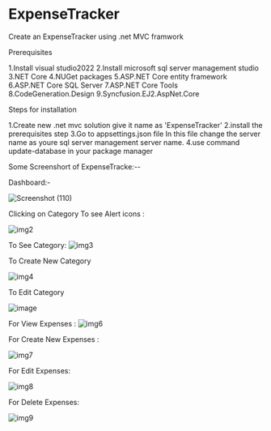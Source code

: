 # ExpenseTracker

Create an ExpenseTracker using .net MVC framwork

Prerequisites


1.Install visual studio2022
2.Install microsoft sql server management studio
3.NET Core
4.NUGet packages
5.ASP.NET Core entity framework
6.ASP.NET Core SQL Server
7.ASP.NET Core Tools
8.CodeGeneration.Design
9.Syncfusion.EJ2.AspNet.Core



Steps for installation


1.Create new .net mvc solution give it name as 'ExpenseTracker'
2.install the prerequisites step 
3.Go to appsettings.json file In this file change the server name as youre sql server management server name.
4.use command update-database in your package manager


Some Screenshort of ExpenseTracke:--

Dashboard:-

![Screenshot (110)](https://user-images.githubusercontent.com/122635183/212605215-8d0bc5d4-3ed4-4720-a9e4-4a0929df2e54.png)

Clicking on Category To see Alert icons :

![img2](https://user-images.githubusercontent.com/122635183/212606259-4b5e14d3-c5bd-43b8-b898-5d453477e6eb.PNG)

To See Category:
![img3](https://user-images.githubusercontent.com/122635183/212606448-5305cd1a-53bf-43aa-9405-b69dc9b8bf51.PNG)

To Create New Category

![img4](https://user-images.githubusercontent.com/122635183/212606696-1ad70d17-7fe4-4949-9115-0795d0c11a0e.PNG)

To Edit Category

![image](https://user-images.githubusercontent.com/122635183/212606884-49258126-f539-458c-9c47-df08fc0647c9.png)

For View Expenses :
![img6](https://user-images.githubusercontent.com/122635183/212607066-4268a7bc-05ae-45d1-9ff5-74f26ed32258.PNG)

For Create New Expenses :

![img7](https://user-images.githubusercontent.com/122635183/212607319-a99be5a2-f1e8-4abf-a362-6d68a5100f69.PNG)

For Edit Expenses:

![img8](https://user-images.githubusercontent.com/122635183/212607643-9a492e04-a18f-4d0c-b937-eaea9b50fce8.png)

For Delete Expenses:

![img9](https://user-images.githubusercontent.com/122635183/212607970-47ae5e0a-a0ea-4d26-9afa-141adac3dc2c.PNG)


